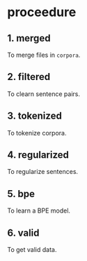 # proceedure

## 1. merged

To merge files in `corpora`.

## 2. filtered

To clearn sentence pairs.

## 3. tokenized

To tokenize corpora.

## 4. regularized

To regularize sentences.

## 5. bpe

To learn a BPE model.

## 6. valid

To get valid data.

